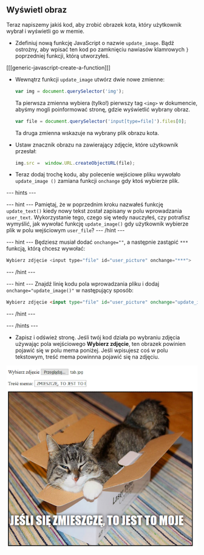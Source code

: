 ## Wyświetl obraz

Teraz napiszemy jakiś kod, aby zrobić obrazek kota, który użytkownik wybrał i wyświetli go w memie.

- Zdefiniuj nową funkcję JavaScript o nazwie `update_image`. Bądź ostrożny, aby wpisać ten kod po zamknięciu nawiasów klamrowych `}` poprzedniej funkcji, którą utworzyłeś.

[[[generic-javascript-create-a-function]]]

- Wewnątrz funkcji `update_image` utwórz dwie nowe zmienne:

    ```javascript
    var img = document.querySelector('img');
    ```

    Ta pierwsza zmienna wybiera (tylko!) pierwszy tag `<img>` w dokumencie, abyśmy mogli poinformować stronę, gdzie wyświetlić wybrany obraz.

    ```javascript
    var file = document.querySelector('input[type=file]').files[0];
    ```

    Ta druga zmienna wskazuje na wybrany plik obrazu kota.

- Ustaw znacznik obrazu na zawierający zdjęcie, które użytkownik przesłał:

    ```javascript
    img.src =  window.URL.createObjectURL(file);
    ```

- Teraz dodaj trochę kodu, aby polecenie wejściowe pliku wywołało `update_image ()` zamiana funkcji `onchange` gdy ktoś wybierze plik.

--- hints ---


--- hint --- Pamiętaj, że w poprzednim kroku nazwałeś funkcję `update_text()` kiedy nowy tekst został zapisany w polu wprowadzania `user_text`. Wykorzystanie tego, czego się wtedy nauczyłeś, czy potrafisz wymyślić, jak wywołać funkcję `update_image()` gdy użytkownik wybierze plik w polu wejściowym `user_file`?
--- /hint ---


--- hint --- Będziesz musiał dodać `onchange=""`, a następnie zastąpić `***` funkcją, którą chcesz wywołać:
```javascript
Wybierz zdjęcie <input type="file" id="user_picture" onchange="***">
```
--- /hint ---

--- hint --- Znajdź linię kodu pola wprowadzania pliku i dodaj `onchange="update_image()"` w następujący sposób:
```html
Wybierz zdjęcie <input type="file" id="user_picture" onchange="update_image()">
```

--- /hint ---

--- /hints ---

- Zapisz i odśwież stronę. Jeśli twój kod działa po wybraniu zdjęcia używając pola wejściowego **Wybierz zdjęcie**, ten obrazek powinien pojawić się w polu mema poniżej. Jeśli wpisujesz coś w polu tekstowym, treść mema powinnna pojawić się na zdjęciu.

![Skończony mem](images/finished-meme.png)
